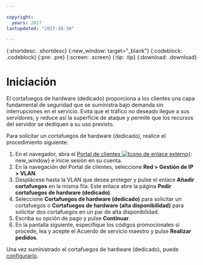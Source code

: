 ```yaml
---

copyright:
  years: 2017
lastupdated: "2017-10-30"

---
```


{:shortdesc: .shortdesc}
{:new_window: target="_blank"}
{:codeblock: .codeblock}
{:pre: .pre}
{:screen: .screen}
{:tip: .tip}
{:download: .download}

# Iniciación
El cortafuegos de hardware (dedicado) proporciona a los clientes una capa fundamental de seguridad que se suministra bajo demanda sin interrupciones en el servicio. Evita que el tráfico no deseado llegue a sus servidores, y reduce así la superficie de ataque y permite que los recursos del servidor se dediquen a su uso previsto.  

Para solicitar un cortafuegos de hardware (dedicado), realice el procedimiento siguiente:

1. En el navegador, abra el [Portal de clientes ![Icono de enlace externo](../../icons/launch-glyph.svg "Icono ce enlace externo")](https://control.softlayer.com/){: new_window} e inicie sesión en su cuenta.
2. En la navegación del Portal de clientes, seleccione **Red > Gestión de IP > VLAN**.
3. Desplácese hasta la VLAN que desea proteger y pulse el enlace **Añadir cortafuegos** en la misma fila. Este enlace abre la página **Pedir cortafuegos de hardware (dedicado)**.
4. Seleccione **Cortafuegos de hardware (dedicado)** para solicitar un cortafuegos o **Cortafuegos de hardware (alta disponibilidad)** para solicitar dos cortafuegos en un par de alta disponibilidad.
5. Escriba su opción de pago y pulse **Continuar**.
6. En la pantalla siguiente, especifique los códigos promocionales si procede, lea y acepte el Acuerdo de servicio maestro y pulse **Realizar pedidos**. 

Una vez suministrado el cortafuegos de hardware (dedicado), puede [configurarlo](editing-rules.html).
